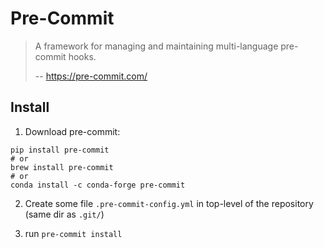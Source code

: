 # Pre-Commit

>  A framework for managing and maintaining multi-language pre-commit hooks.
>
> -- https://pre-commit.com/

## Install

1. Download pre-commit:
```
pip install pre-commit
# or
brew install pre-commit
# or
conda install -c conda-forge pre-commit
```

2. Create some file `.pre-commit-config.yml` in top-level of the repository (same dir as `.git/`)

3. run `pre-commit install`


